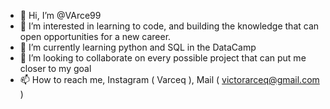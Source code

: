 - 👋 Hi, I’m @VArce99
- 👀 I’m interested in learning to code, and building the knowledge that can open opportunities for a new career.
- 🌱 I’m currently learning python and SQL in the DataCamp
- 💞️ I’m looking to collaborate on every possible project that can put me closer to my goal
- 📫 How to reach me, Instagram ( Varceq ), Mail ( victorarceq@gmail.com )

<!---
VArce99/VArce99 is a ✨ special ✨ repository because its `README.md` (this file) appears on your GitHub profile.
You can click the Preview link to take a look at your changes.
--->
